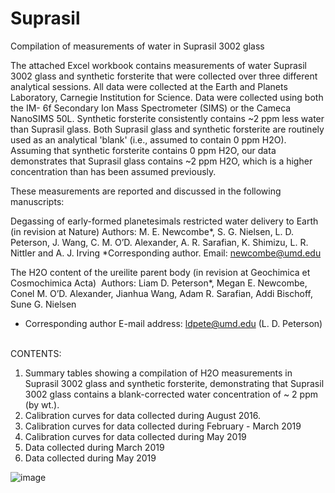 # Suprasil
Compilation of measurements of water in Suprasil 3002 glass

The attached Excel workbook contains measurements of water Suprasil 3002 glass and synthetic forsterite that were collected over three different analytical sessions. All data were collected at the Earth and Planets Laboratory, Carnegie Institution for Science. Data were collected using both the IM- 6f Secondary Ion Mass Spectrometer (SIMS) or the Cameca NanoSIMS 50L. Synthetic forsterite consistently contains ~2 ppm less water than Suprasil glass. Both Suprasil glass and synthetic forsterite are routinely used as an analytical 'blank' (i.e., assumed to contain 0 ppm H2O). Assuming that synthetic forsterite contains 0 ppm H2O, our data demonstrates that Suprasil glass contains ~2 ppm H2O, which is a higher concentration than has been assumed previously. 

These measurements are reported and discussed in the following manuscripts:

Degassing of early-formed planetesimals restricted water delivery to Earth (in revision at Nature)
Authors: M. E. Newcombe*, S. G. Nielsen, L. D. Peterson, J. Wang, C. M. O’D. Alexander, A. R. Sarafian, K. Shimizu, L. R. Nittler and A. J. Irving
*Corresponding author. Email: newcombe@umd.edu

The H2O content of the ureilite parent body (in revision at Geochimica et Cosmochimica Acta)
 Authors: Liam D. Peterson*, Megan E. Newcombe, Conel M. O’D. Alexander, Jianhua Wang, Adam R. Sarafian, Addi Bischoff, Sune G. Nielsen
* Corresponding author
E-mail address: ldpete@umd.edu (L. D. Peterson)
 

CONTENTS:

1. Summary tables showing a compilation of H2O measurements in Suprasil 3002 glass and synthetic forsterite, demonstrating that Suprasil 3002 glass contains a blank-corrected water concentration of ~ 2 ppm (by wt.).
2. Calibration curves for data collected during August 2016.
3. Calibration curves for data collected during February - March 2019
4. Calibration curves for data collected during May 2019
5. Data collected during March 2019
6. Data collected during May 2019

![image](https://user-images.githubusercontent.com/25798477/191050885-3264d277-c8b2-43f4-b787-55b6095f41b4.png)
